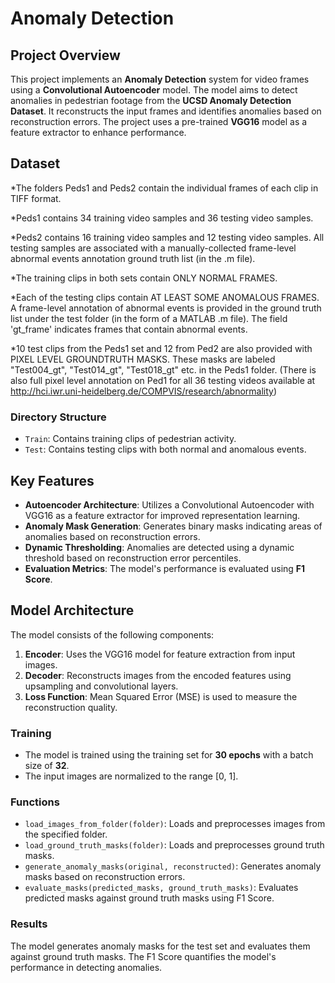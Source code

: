 # Anomaly Detection

## Project Overview

This project implements an **Anomaly Detection** system for video frames using a **Convolutional Autoencoder** model. The model aims to detect anomalies in pedestrian footage from the **UCSD Anomaly Detection Dataset**. It reconstructs the input frames and identifies anomalies based on reconstruction errors. The project uses a pre-trained **VGG16** model as a feature extractor to enhance performance.

## Dataset

*The folders Peds1 and Peds2 contain the individual frames of each clip in TIFF format.

*Peds1 contains 34 training video samples and 36 testing video samples. 

*Peds2 contains 16 training video samples and 12 testing video samples. All testing samples are associated with a manually-collected frame-level abnormal events annotation ground truth list (in the .m file).
   
*The training clips in both sets contain ONLY NORMAL FRAMES. 

*Each of the testing clips contain AT LEAST SOME ANOMALOUS FRAMES. 
A frame-level annotation of abnormal events is provided in the ground truth list under the test folder (in the form of a MATLAB .m file). The field 'gt_frame' indicates frames that contain abnormal events.

*10 test clips from the Peds1 set and 12 from Ped2 are also provided with PIXEL LEVEL GROUNDTRUTH MASKS.
These masks are labeled "Test004_gt", "Test014_gt", "Test018_gt" etc. in the Peds1 folder. 
(There is also full pixel level annotation on Ped1 for all 36 testing videos available at http://hci.iwr.uni-heidelberg.de/COMPVIS/research/abnormality)

### Directory Structure
- `Train`: Contains training clips of pedestrian activity.
- `Test`: Contains testing clips with both normal and anomalous events.

## Key Features
- **Autoencoder Architecture**: Utilizes a Convolutional Autoencoder with VGG16 as a feature extractor for improved representation learning.
- **Anomaly Mask Generation**: Generates binary masks indicating areas of anomalies based on reconstruction errors.
- **Dynamic Thresholding**: Anomalies are detected using a dynamic threshold based on reconstruction error percentiles.
- **Evaluation Metrics**: The model's performance is evaluated using **F1 Score**.

## Model Architecture

The model consists of the following components:
1. **Encoder**: Uses the VGG16 model for feature extraction from input images.
2. **Decoder**: Reconstructs images from the encoded features using upsampling and convolutional layers.
3. **Loss Function**: Mean Squared Error (MSE) is used to measure the reconstruction quality.

### Training
- The model is trained using the training set for **30 epochs** with a batch size of **32**.
- The input images are normalized to the range [0, 1].

### Functions
- `load_images_from_folder(folder)`: Loads and preprocesses images from the specified folder.
- `load_ground_truth_masks(folder)`: Loads and preprocesses ground truth masks.
- `generate_anomaly_masks(original, reconstructed)`: Generates anomaly masks based on reconstruction errors.
- `evaluate_masks(predicted_masks, ground_truth_masks)`: Evaluates predicted masks against ground truth masks using F1 Score.

### Results
The model generates anomaly masks for the test set and evaluates them against ground truth masks. The F1 Score quantifies the model's performance in detecting anomalies.
